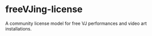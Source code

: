 # freeVJing-license
A community license model for free VJ performances and video art installations.
